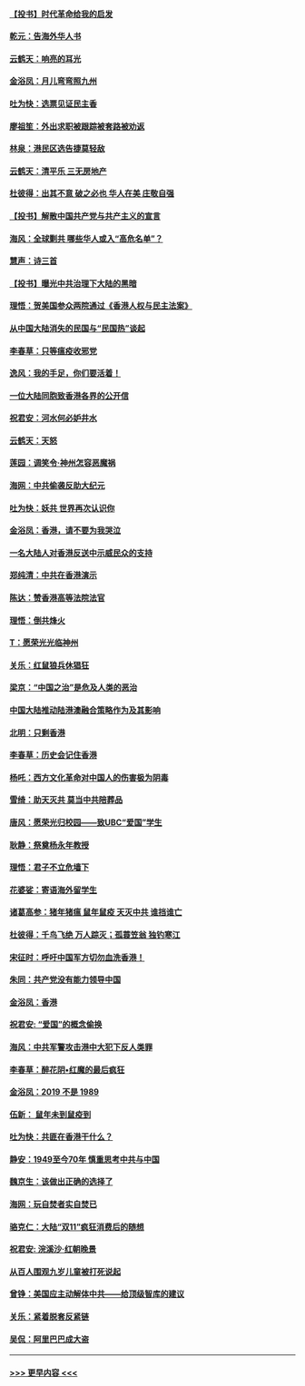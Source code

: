 #### [【投书】时代革命给我的启发](../pages/nsc993/n11684287.md?t=11280344) 
#### [乾元：告海外华人书](../pages/nsc993/n11684044.md?t=11280344) 
#### [云鹤天：响亮的耳光](../pages/nsc993/n11684254.md?t=11280344) 
#### [金浴凤：月儿弯弯照九州](../pages/nsc993/n11684231.md?t=11280344) 
#### [吐为快：选票见证民主香](../pages/nsc993/n11684206.md?t=11280344) 
#### [廖祖笙：外出求职被跟踪被套路被劝返](../pages/nsc993/n11683874.md?t=11280344) 
#### [林泉：港民区选告捷莫轻敌](../pages/nsc993/n11683930.md?t=11280344) 
#### [云鹤天：清平乐 三无房地产](../pages/nsc993/n11681521.md?t=11280344) 
#### [杜彼得：出其不意 破之必也 华人在美 庄敬自强](../pages/nsc993/n11679554.md?t=11280344) 
#### [【投书】解散中国共产党与共产主义的宣言](../pages/nsc993/n11679177.md?t=11280344) 
#### [海风：全球剿共 哪些华人或入“高危名单”？](../pages/nsc993/n11678617.md?t=11280344) 
#### [慧声：诗三首](../pages/nsc993/n11678848.md?t=11280344) 
#### [【投书】曝光中共治理下大陆的黑暗](../pages/nsc993/n11678674.md?t=11280344) 
#### [理悟：贺美国参众两院通过《香港人权与民主法案》](../pages/nsc993/n11678104.md?t=11280344) 
#### [从中国大陆消失的民国与“民国热”谈起](../pages/nsc993/n11678075.md?t=11280344) 
#### [李春草：只等瘟疫收邪党](../pages/nsc993/n11677308.md?t=11280344) 
#### [逸风：我的手足，你们要活着！](../pages/nsc993/n11676352.md?t=11280344) 
#### [一位大陆同胞致香港各界的公开信](../pages/nsc993/n11675761.md?t=11280344) 
#### [祝君安：河水何必妒井水](../pages/nsc993/n11675746.md?t=11280344) 
#### [云鹤天：天怒](../pages/nsc993/n11675718.md?t=11280344) 
#### [莲园：调笑令‧神州怎容恶魔祸](../pages/nsc993/n11675648.md?t=11280344) 
#### [海网：中共偷袭反助大纪元](../pages/nsc993/n11673515.md?t=11280344) 
#### [吐为快：妖共 世界再次认识你](../pages/nsc993/n11673506.md?t=11280344) 
#### [金浴凤：香港，请不要为我哭泣](../pages/nsc993/n11673248.md?t=11280344) 
#### [一名大陆人对香港反送中示威民众的支持](../pages/nsc993/n11672615.md?t=11280344) 
#### [郑纯清：中共在香港演示](../pages/nsc993/n11670539.md?t=11280344) 
#### [陈达：赞香港高等法院法官](../pages/nsc993/n11669542.md?t=11280344) 
#### [理悟：倒共烽火](../pages/nsc993/n11668844.md?t=11280344) 
#### [T：愿荣光光临神州](../pages/nsc993/n11668421.md?t=11280344) 
#### [关乐：红鼠狼兵休猖狂](../pages/nsc993/n11668378.md?t=11280344) 
#### [梁京：“中国之治”是危及人类的恶治](../pages/nsc993/n11668328.md?t=11280344) 
#### [中国大陆推动陆港澳融合策略作为及其影响](../pages/nsc993/n11668157.md?t=11280344) 
#### [北明：只剩香港](../pages/nsc993/n11668002.md?t=11280344) 
#### [李春草：历史会记住香港](../pages/nsc993/n11667927.md?t=11280344) 
#### [杨吒：西方文化革命对中国人的伤害极为阴毒](../pages/nsc993/n11664521.md?t=11280344) 
#### [雪绮：助天灭共 莫当中共陪葬品](../pages/nsc993/n11662650.md?t=11280344) 
#### [唐风：愿荣光归校园——致UBC“爱国”学生](../pages/nsc993/n11662194.md?t=11280344) 
#### [耿静：祭奠杨永年教授](../pages/nsc993/n11662514.md?t=11280344) 
#### [理悟：君子不立危墙下](../pages/nsc993/n11662172.md?t=11280344) 
#### [花婆娑：寄语海外留学生](../pages/nsc993/n11662121.md?t=11280344) 
#### [诸葛高参：猪年猪瘟 鼠年鼠疫 天灭中共 谁挡谁亡](../pages/nsc993/n11661980.md?t=11280344) 
#### [杜彼得：千鸟飞绝 万人踪灭；孤蓑笠翁 独钓寒江](../pages/nsc993/n11661170.md?t=11280344) 
#### [宋征时：呼吁中国军方切勿血洗香港！](../pages/nsc993/n11415318.md?t=11280344) 
#### [朱同：共产党没有能力领导中国](../pages/nsc993/n11660421.md?t=11280344) 
#### [金浴凤：香港](../pages/nsc993/n11660419.md?t=11280344) 
#### [祝君安: “爱国”的概念偷换](../pages/nsc993/n11659706.md?t=11280344) 
#### [海风：中共军警攻击港中大犯下反人类罪](../pages/nsc993/n11659632.md?t=11280344) 
#### [李春草：醉花阴•红魔的最后疯狂](../pages/nsc993/n11659287.md?t=11280344) 
#### [金浴凤：2019 不是 1989](../pages/nsc993/n11657663.md?t=11280344) 
#### [伍新： 鼠年未到鼠疫到](../pages/nsc993/n11655098.md?t=11280344) 
#### [吐为快：共匪在香港干什么？](../pages/nsc993/n11654891.md?t=11280344) 
#### [静安：1949至今70年 慎重思考中共与中国](../pages/nsc993/n11651244.md?t=11280344) 
#### [魏京生：该做出正确的选择了](../pages/nsc993/n11653084.md?t=11280344) 
#### [海网：玩自焚者实自焚已](../pages/nsc993/n11652423.md?t=11280344) 
#### [骆克仁：大陆“双11”疯狂消费后的随想](../pages/nsc993/n11652305.md?t=11280344) 
#### [祝君安: 浣溪沙·红朝晚景](../pages/nsc993/n11652258.md?t=11280344) 
#### [从百人围观九岁儿童被打死说起](../pages/nsc993/n11651030.md?t=11280344) 
#### [曾铮：美国应主动解体中共——给顶级智库的建议](../pages/nsc993/n11649888.md?t=11280344) 
#### [关乐：紧着脱套反紧链](../pages/nsc993/n11649069.md?t=11280344) 
#### [吴侃：阿里巴巴成大盗](../pages/nsc993/n11645523.md?t=11280344) 

----
#### [ >>> 更早内容 <<< ](../indexes/nsc993-earlier.md)

